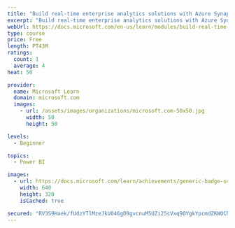 ```yaml
---
title: "Build real-time enterprise analytics solutions with Azure Synapse Analytics"
excerpt: "Build real-time enterprise analytics solutions with Azure Synapse Analytics"
webUrl: https://docs.microsoft.com/en-us/learn/modules/build-real-time-enterprise-analytics-solutions/
type: course
price: Free
length: PT43M
ratings:
  count: 1
  average: 4
heat: 50

provider:
  name: Microsoft Learn
  domain: microsoft.com
  images:
    - url: /assets/images/organizations/microsoft.com-50x50.jpg
      width: 50
      height: 50

levels:
  - Beginner

topics:
  - Power BI

images:
  - url: https://docs.microsoft.com/learn/achievements/generic-badge-social.png
    width: 640
    height: 320
    isCached: true

secured: "RV3S9Haek/fUdzYTlMzeJkU046gD9gvcnuM5UZi25cVxq9OYgkYpcmdZKWOChaREIE0ibPidri2tQMwblXPpS7OLrYKLIt/usvekMBVoerxSgTrqKQgwzUS1ytUEEms4wV/us5LxPiHR4s9PtF+eJaZidnRfNCyNoC5BTAvSV4vUBot3o1OmmntuoS/306+SJgkwdiYUcPwp8zjC1Fn+iB0RceGI5YGtFWWgzghRtHiyWJCs8wXtqBvjMI7e1hs8PkJ/grNLxyYP4pEmoqENLL1UMluWinWMCtvxdOMFP5lYrraXcSh7K0TdkWegM9ajSFchMrAEsMaGNfyYFHzl582Z7IuQHePhUIOQElbXZQKyteDsycbfoMVL7BU3xLANFIu9e0K9PgHxutkfPy5VqjU59NzXKK+H3un3DjiD7k8=;y/lsDMEkl7A34/gqLJzOkA=="
---
```


